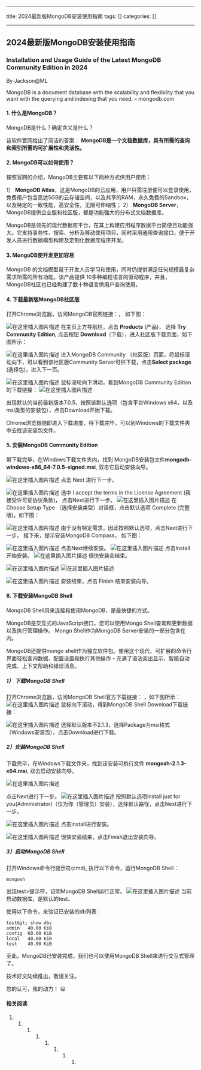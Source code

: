
--- 
title:  2024最新版MongoDB安装使用指南 
tags: []
categories: [] 

---
## 2024最新版MongoDB安装使用指南

### Installation and Usage Guide of the Latest MongoDB Community Edition in 2024

By Jackson@ML

>  
 MongoDB is a document database with the scalability and flexibility that you want with the querying and indexing that you need. – mongodb.com 


#### 1. 什么是MongoDB？

MongoDB是什么？确定含义是什么？

该软件官网给出了简洁的答案： **MongoDB是一个文档数据库，具有所需的查询和索引所需的可扩展性和灵活性。**

#### 2. MongoDB可以如何使用？

按照官网的介绍，MongoDB主要有以下两种方式供用户使用：

1） **MongoDB Atlas**，这是MongoDB的云应用，用户只需注册便可以登录使用，免费用户包含高达5GB的云存储空间，以及共享的RAM，永久免费的Sandbox，以及特定的一致性能，高安全性，无限可伸缩性； 2） **MongoDB Server**，MongoDB提供企业版和社区版，都是功能强大的分布式文档数据库。

MongoDB是领先的现代数据库平台，在其上构建应用程序数据平台简便且功能强大。它支持事务性、搜索、分析及移动使用项目，同时采用通用查询接口，便于开发人员进行数据模型构建及定制化数据库程序开发。

#### 3. MongoDB使开发更加容易

MongoDB 的文档模型易于开发人员学习和使用，同时仍提供满足任何规模最复杂需求所需的所有功能。该产品提供 10多种编程语言的驱动程序，并且，MongoDB社区也已经构建了数十种语言供用户查询使用。

#### 4. 下载最新版MongoDB社区版

打开Chrome浏览器，访问MongoDB官网链接：， 如下图：

<img src="https://img-blog.csdnimg.cn/direct/5a6c6252c77d4e91ba1bdc155bbe5dda.png" alt="在这里插入图片描述"> 在主页上方导航栏，点击 **Products** (产品)， 选择 **Try Community Edition**, 点击按钮 **Download**（下载），进入社区版下载页面，如下图所示：

<img src="https://img-blog.csdnimg.cn/direct/20393d1a346140d3968ee3cb7de3c6a2.png" alt="在这里插入图片描述"> 进入MongoDB Community （社区版）页面，将鼠标滚动向下，可以看到该社区版Community Server可供下载，点击**Select package** (选择包)，进入下一页。

<img src="https://img-blog.csdnimg.cn/direct/369ef7ba9e4e49da99a1ffcad311d26d.png" alt="在这里插入图片描述"> 鼠标滚轮向下滑动，看到MongoDB Community Edition的下载链接： <img src="https://img-blog.csdnimg.cn/direct/58fc822d93bf41a6be34a7f0c2c22b6e.png" alt="在这里插入图片描述">

出现默认的当前最新版本7.0.5，按照该默认选项（包含平台Windows x64，以及msi类型的安装包），点击Download开始下载。

Chrome浏览器随即进入下载进度，待下载完毕，可以到Windows的下载文件夹中去找该安装包文件。

#### 5. 安装MongoDB Community Edition

带下载完毕，在Windows下载文件夹内，找到 MongoDB安装包文件**mongodb-windows-x86_64-7.0.5-signed.msi**, 双击它启动安装向导。

<img src="https://img-blog.csdnimg.cn/direct/41be2b79d7284bf7a0b6ba72a053d12d.png" alt="在这里插入图片描述"> 点击 Next 进行下一步。

<img src="https://img-blog.csdnimg.cn/direct/93e7a17d2e3c4e9fbf723fdedd31fa1e.png" alt="在这里插入图片描述"> 选中 I accept the terms in the License Agreement (我接受许可证协议条款)， 点击Next进行下一步。 <img src="https://img-blog.csdnimg.cn/direct/dc09522e1e364545ba1d93b2391b29b3.png" alt="在这里插入图片描述"> 在Choose Setup Type （选择安装类型）对话框，点击默认选项 Complete (完整版)，如下图：

<img src="https://img-blog.csdnimg.cn/direct/29f7dc4a61894ce7ad693175fcb98b98.png" alt="在这里插入图片描述"> 由于没有特定需求，因此按照默认选项，点击Next进行下一步。 接下来，提示安装MongoDB Compass， 如下图：

<img src="https://img-blog.csdnimg.cn/direct/56481defd4ab40d585e82425f9323486.png" alt="在这里插入图片描述"> 点击Next继续安装。 <img src="https://img-blog.csdnimg.cn/direct/d4a7fd63ef3d45f7b8ae8e2142d12876.png" alt="在这里插入图片描述"> 点击Install开始安装。 <img src="https://img-blog.csdnimg.cn/direct/f85581887cc94cd98ec2f884c8429225.png" alt="在这里插入图片描述"> 很快安装会结束。

<img src="https://img-blog.csdnimg.cn/direct/2779923fece04af2970d42d4a52994e7.png" alt="在这里插入图片描述">

<img src="https://img-blog.csdnimg.cn/direct/3dc2cca0993440489f65bfcfa17b6f57.png" alt="在这里插入图片描述">

<img src="https://img-blog.csdnimg.cn/direct/f60bfe584cd648b18a3ea882802c8253.png" alt="在这里插入图片描述"> 安装结束，点击 Finish 结束安装向导。

#### 6. 下载安装MongoDB Shell

MongoDB Shell用来连接和使用MongoDB，是最快捷的方式。

MongoDB是交互式的JavaScript接口，您可以使用Mongo Shell查询和更新数据以及执行管理操作。 Mongo Shell作为MongoDB Server安装的一部分包含在内。

MongoDB还提供mongo shell作为独立软件包。使用这个现代、可扩展的命令行界面轻松查询数据、配置设置和执行其他操作 - 充满了语法突出显示、智能自动完成、上下文帮助和错误消息。

##### 1） 下载MongoDB Shell

打开Chrome浏览器，访问MongoDB Shell官方下载链接： ，如下图所示： <img src="https://img-blog.csdnimg.cn/direct/7327e104a1ea4c2cb9af3dd817c9d6e1.png" alt="在这里插入图片描述"> 鼠标向下滚动，得到MongoDB Shell Download下载链接：

<img src="https://img-blog.csdnimg.cn/direct/6f52a0b776c946e197552512024030e3.png" alt="在这里插入图片描述"> 选择默认版本不2.1.3，选择Package为msi格式（Windows安装包），点击Download进行下载。

##### 2）安装MongoDB Shell

下载完毕，在Windows下载文件夹，找到该安装可执行文件 **mongosh-2.1.3-x64.msi**, 双击启动安装向导。

<img src="https://img-blog.csdnimg.cn/direct/7463f2d9b1dd4601ac2cc90bb8b68aea.png" alt="在这里插入图片描述">

点击Next进行下一步。 <img src="https://img-blog.csdnimg.cn/direct/8449d342c5e2470e90c1fec44ceae831.png" alt="在这里插入图片描述"> 按照默认选项Install just for you(Administrator)（仅为你（管理员）安装），选择默认路径，点击Next进行下一步。

<img src="https://img-blog.csdnimg.cn/direct/4c6a28e6a70c4b1a95fe4e905680a269.png" alt="在这里插入图片描述"> 点击Install进行安装。

<img src="https://img-blog.csdnimg.cn/direct/dd9fad62ef3546ebbd56919a978b89d4.png" alt="在这里插入图片描述"> 很快安装结束，点击Finish退出安装向导。

##### 3）启动MongoDB Shell

打开Windows命令行提示符(cmd), 执行以下命令，运行MongoDB Shell：

```
mongosh

```

出现test&gt;提示符，证明MongoDB Shell运行正常。 <img src="https://img-blog.csdnimg.cn/direct/5dd319994f53458f9bf33d5a1d214aa0.png" alt="在这里插入图片描述"> 当前启动数据库，是默认的test。

使用以下命令，来验证已安装的db列表：

```
test&gt; show dbs
admin   40.00 KiB
config  60.00 KiB
local   40.00 KiB
test    40.00 KiB

```

至此，MongoDB已安装完成，我们也可以使用MongoDB Shell来进行交互式管理了。

技术好文陆续推出，敬请关注。

您的认可，我的动力！ 😃

#### 相关阅读
1. 1. 1. 1. 1. 1. 1. 1. 